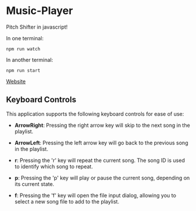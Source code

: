 # Music-Player
Pitch Shifter in javascript!


In one terminal:
```
npm run watch
```

In another terminal:
```
npm run start
```


[Website](https://kennethtrinh.github.io/Music-Player/)


## Keyboard Controls

This application supports the following keyboard controls for ease of use:

- **ArrowRight**: Pressing the right arrow key will skip to the next song in the playlist.

- **ArrowLeft**: Pressing the left arrow key will go back to the previous song in the playlist.

- **r**: Pressing the 'r' key will repeat the current song. The song ID is used to identify which song to repeat.

- **p**: Pressing the 'p' key will play or pause the current song, depending on its current state.

- **f**: Pressing the 'f' key will open the file input dialog, allowing you to select a new song file to add to the playlist.